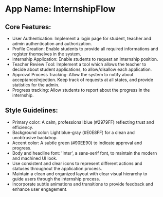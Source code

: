 # **App Name**: InternshipFlow

## Core Features:

- User Authentication: Implement a login page for student, teacher and admin authentication and authorization.
- Profile Creation: Enable students to provide all required informations and register themselves in the system.
- Internship Application: Enable students to request an internship position.
- Teacher Review Tool: Implement a tool which allows the teacher to decide about student applications, to allow/disallow each application.
- Approval Process Tracking: Allow the system to notify about acceptance/rejection. Keep track of requests at all states, and provide statistics for the admin.
- Progress tracking: Allow students to report about the progress in the internship.

## Style Guidelines:

- Primary color: A calm, professional blue (#2979FF) reflecting trust and efficiency.
- Background color: Light blue-gray (#E0E8FF) for a clean and unobtrusive backdrop.
- Accent color: A subtle green (#90EE90) to indicate approval and progress.
- Body and headline font: 'Inter', a sans-serif font, to maintain the modern and machined UI look.
- Use consistent and clear icons to represent different actions and statuses throughout the application process.
- Maintain a clean and organized layout with clear visual hierarchy to guide users through the internship process.
- Incorporate subtle animations and transitions to provide feedback and enhance user engagement.